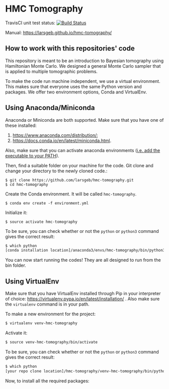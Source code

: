 # HMC Tomography

TravisCI unit test status: 
[![Build Status](https://travis-ci.com/larsgeb/hmc-tomography.svg?token=G43u7wF834znRn3jm2mR&branch=master)](https://travis-ci.com/larsgeb/hmc-tomography)

Manual:
https://larsgeb.github.io/hmc-tomography/

## How to work with this repositories' code

This repository is meant to be an introduction to Bayesian tomography using Hamiltonian Monte Carlo. We designed a general Monte Carlo sampler that is applied to multiple tomographic problems.

To make the code run machine independent, we use a virtual environment. This makes sure that everyone uses the same Python version and packages. We offer two environment options, Conda and VirtualEnv.

## Using Anaconda/Miniconda
Anaconda or Miniconda are both supported. Make sure that you have one of these installed: 

1.  https://www.anaconda.com/distribution/;
2.  https://docs.conda.io/en/latest/miniconda.html.

Also, make sure that you can activate anaconda environments ([i.e. add the executable to your PATH](https://support.anaconda.com/customer/en/portal/articles/2621189-conda-%22command-not-found%22-error)).

Then, find a suitable folder on your machine for the code. Git clone and change your directory to the newly cloned code.:
```
$ git clone https://github.com/larsgeb/hmc-tomography.git
$ cd hmc-tomography
```
Create the Conda environment. It will be called `hmc-tomography`.
```
$ conda env create -f environment.yml
```
Initialize it:
```
$ source activate hmc-tomography
```

To be sure, you can check whether or not the ```python``` or ```python3``` command gives the correct result: 
```bash
$ which python                                                         
[conda installation location]/anaconda3/envs/hmc-tomography/bin/python3
```

You can now start running the codes! They are all designed to run from the bin folder.

## Using VirtualEnv

Make sure that you have VirtualEnv installed through Pip in your interpreter of choice: https://virtualenv.pypa.io/en/latest/installation/ . Also make sure the ```virtualenv``` command is in your path.

To make a new environment for the project:

```bash
$ virtualenv venv-hmc-tomography
```

Activate it:

```bash
$ source venv-hmc-tomography/bin/activate
```

To be sure, you can check whether or not the ```python``` or ```python3``` command gives the correct result: 
```bash
$ which python                                                            
[your repo clone location]/hmc-tomography/venv-hmc-tomography/bin/python
```
Now, to install all the required packages: